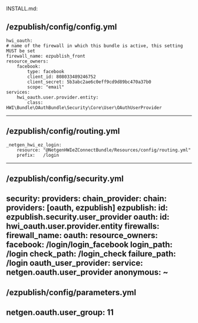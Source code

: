 INSTALL.md:

/ezpublish/config/config.yml
----------------------------
    hwi_oauth:
    # name of the firewall in which this bundle is active, this setting MUST be set
    firewall_name: ezpublish_front
    resource_owners:
        facebook:
            type: facebook
            client_id: 808033489246752
            client_secret: 5b3abc2ae6c0eff9cd9d89bc470a37b0
            scope: "email"
    services:
        hwi_oauth.user.provider.entity:
            class: HWI\Bundle\OAuthBundle\Security\Core\User\OAuthUserProvider
---------------------------


/ezpublish/config/routing.yml
-------------------------------
    _netgen_hwi_ez_login:
        resource: "@NetgenHWIeZConnectBundle/Resources/config/routing.yml"
        prefix:   /login
-------------------------------


/ezpublish/config/security.yml
-------------------------------
security:
    providers:
        chain_provider:
            chain:
                providers: [oauth, ezpublish]
        ezpublish:
            id: ezpublish.security.user_provider
        oauth:
            id: hwi_oauth.user.provider.entity
    firewalls:
        firewall_name:
            oauth:
                resource_owners:
                    facebook: /login/login_facebook
                login_path: /login
                check_path: /login_check
                failure_path: /login
                oauth_user_provider:
                    service: netgen.oauth.user_provider
            anonymous: ~
-------------------------------


/ezpublish/config/parameters.yml
-------------------------------
netgen.oauth.user_group: 11
-------------------------------
